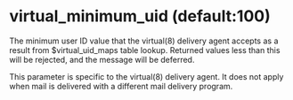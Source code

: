 # virtual_minimum_uid (default:100) 


The minimum user ID value that the virtual(8) delivery agent accepts
as a result from $virtual_uid_maps table lookup.  Returned
values less than this will be rejected, and the message will be
deferred.


 This parameter is specific to the virtual(8) delivery agent.
It does not apply when mail is delivered with a different mail
delivery program.  



